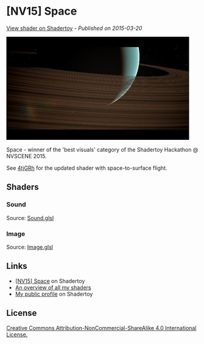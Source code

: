 ﻿# [NV15] Space
[View shader on Shadertoy](https://www.shadertoy.com/view/ltjGRz) - _Published on 2015-03-20_ 

![thumbnail](./thumbnail.jpg)

Space - winner of the 'best visuals' category of the Shadertoy Hackathon @ NVSCENE 2015.

See [4tjGRh](https://www.shadertoy.com/view/4tjGRh) for the updated shader with space-to-surface flight.
## Shaders

### Sound

Source: [Sound.glsl](./Sound.glsl)

### Image

Source: [Image.glsl](./Image.glsl)

## Links
* [[NV15] Space](https://www.shadertoy.com/view/ltjGRz) on Shadertoy
* [An overview of all my shaders](https://reindernijhoff.net/shadertoy/)
* [My public profile](https://www.shadertoy.com/user/reinder) on Shadertoy

## License

[Creative Commons Attribution-NonCommercial-ShareAlike 4.0 International License.](https://creativecommons.org/licenses/by-nc-sa/4.0/)
